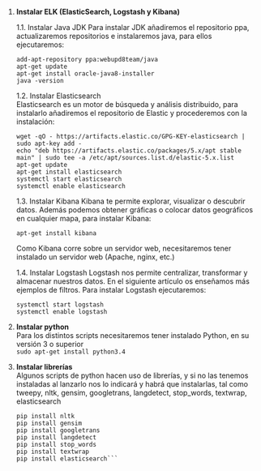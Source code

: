 1. **Instalar ELK (ElasticSearch, Logstash y Kibana)**

    1.1. Instalar Java JDK
    Para instalar JDK añadiremos el repositorio ppa, actualizaremos repositorios e instalaremos java, para ellos ejecutaremos:  

    ```
    add-apt-repository ppa:webupd8team/java  
    apt-get update  
    apt-get install oracle-java8-installer  
    java -version
    ```

    1.2. Instalar Elasticsearch  
    Elasticsearch es un motor de búsqueda y análisis distribuido, para instalarlo añadiremos el repositorio de Elastic y procederemos con la instalación:
    
     ```
     wget -qO - https://artifacts.elastic.co/GPG-KEY-elasticsearch | sudo apt-key add -  
     echo "deb https://artifacts.elastic.co/packages/5.x/apt stable main" | sudo tee -a /etc/apt/sources.list.d/elastic-5.x.list  
     apt-get update  
     apt-get install elasticsearch     
     systemctl start elasticsearch  
     systemctl enable elasticsearch 
     ``` 

    1.3. Instalar Kibana
    Kibana te permite explorar, visualizar o descubrir datos. Además podemos obtener gráficas o colocar datos geográficos en cualquier mapa, para instalar Kibana:
    ```    
    apt-get install kibana  
    ```

    Como Kibana corre sobre un servidor web, necesitaremos tener instalado un servidor web (Apache, nginx, etc.)

    1.4. Instalar Logstash
    Logstash nos permite centralizar, transformar y almacenar nuestros datos. En el siguiente artículo os enseñamos más ejemplos de filtros. Para instalar Logstash ejecutaremos:  

    ```apt-get install logstash  
    systemctl start logstash  
    systemctl enable logstash  
    ```

2. **Instalar python**  
Para los distintos scripts necesitaremos tener instalado Python, en su versión 3 o superior  
    ```sudo apt-get install python3.4```  

3. **Instalar librerías**  
Algunos scripts de python hacen uso de librerías, y si no las tenemos instaladas al lanzarlo nos lo indicará y habrá que instalarlas, tal como tweepy, nltk, gensim, googletrans, langdetect, stop_words, textwrap, elasticsearch  
    ```pip install tweepy  
    pip install nltk  
    pip install gensim  
    pip install googletrans  
    pip install langdetect  
    pip install stop_words  
    pip install textwrap  
    pip install elasticsearch```
